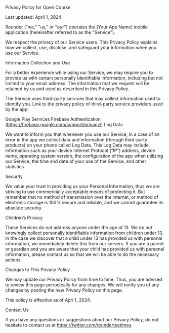 Privacy Policy for Open Course

Last updated: April 1, 2024

Rounder ("we," "us," or "our") operates the [Your App Name] mobile application (hereinafter referred to as the "Service").

We respect the privacy of our Service users. This Privacy Policy explains how we collect, use, disclose, and safeguard your information when you use our Service.

Information Collection and Use

For a better experience while using our Service, we may require you to provide us with certain personally identifiable information, including but not limited to your email address. The information that we request will be retained by us and used as described in this Privacy Policy.

The Service uses third-party services that may collect information used to identify you. Link to the privacy policy of third-party service providers used by the app:

Google Play Services
Firebase Authentication (https://firebase.google.com/support/privacy/)
Log Data

We want to inform you that whenever you use our Service, in a case of an error in the app we collect data and information (through third-party products) on your phone called Log Data. This Log Data may include information such as your device Internet Protocol (“IP”) address, device name, operating system version, the configuration of the app when utilizing our Service, the time and date of your use of the Service, and other statistics.

Security

We value your trust in providing us your Personal Information, thus we are striving to use commercially acceptable means of protecting it. But remember that no method of transmission over the internet, or method of electronic storage is 100% secure and reliable, and we cannot guarantee its absolute security.

Children’s Privacy

These Services do not address anyone under the age of 13. We do not knowingly collect personally identifiable information from children under 13. In the case we discover that a child under 13 has provided us with personal information, we immediately delete this from our servers. If you are a parent or guardian and you are aware that your child has provided us with personal information, please contact us so that we will be able to do the necessary actions.

Changes to This Privacy Policy

We may update our Privacy Policy from time to time. Thus, you are advised to review this page periodically for any changes. We will notify you of any changes by posting the new Privacy Policy on this page.

This policy is effective as of Apri 1, 2024.

Contact Us

If you have any questions or suggestions about our Privacy Policy, do not hesitate to contact us at https://twitter.com/rounderteetimes.
